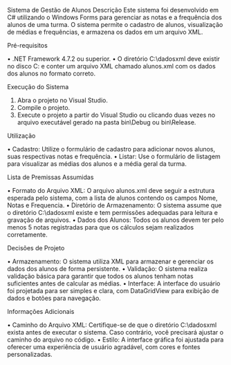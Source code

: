 Sistema de Gestão de Alunos
Descrição
Este sistema foi desenvolvido em C# utilizando o Windows Forms para gerenciar as notas e a frequência dos alunos de uma turma. O sistema permite o cadastro de alunos, visualização de médias e frequências, e armazena os dados em um arquivo XML.

Pré-requisitos

•	.NET Framework 4.7.2 ou superior.
•	O diretório C:\dadosxml deve existir no disco C: e conter um arquivo XML chamado alunos.xml com os dados dos alunos no formato correto.

Execução do Sistema

1.	Abra o projeto no Visual Studio.
2.	Compile o projeto.
3.	Execute o projeto a partir do Visual Studio ou clicando duas vezes no arquivo executável gerado na pasta bin\Debug ou bin\Release.

Utilização

•	Cadastro: Utilize o formulário de cadastro para adicionar novos alunos, suas respectivas notas e frequência.
•	Listar: Use o formulário de listagem para visualizar as médias dos alunos e a média geral da turma.

Lista de Premissas Assumidas

•	Formato do Arquivo XML: O arquivo alunos.xml deve seguir a estrutura esperada pelo sistema, com a lista de alunos contendo os campos Nome, Notas e Frequencia.
•	Diretório de Armazenamento: O sistema assume que o diretório C:\dadosxml existe e tem permissões adequadas para leitura e gravação de arquivos.
•	Dados dos Alunos: Todos os alunos devem ter pelo menos 5 notas registradas para que os cálculos sejam realizados corretamente.

Decisões de Projeto

•	Armazenamento: O sistema utiliza XML para armazenar e gerenciar os dados dos alunos de forma persistente.
•	Validação: O sistema realiza validação básica para garantir que todos os alunos tenham notas suficientes antes de calcular as médias.
•	Interface: A interface do usuário foi projetada para ser simples e clara, com DataGridView para exibição de dados e botões para navegação.

Informações Adicionais

•	Caminho do Arquivo XML: Certifique-se de que o diretório C:\dadosxml exista antes de executar o sistema. Caso contrário, você precisará ajustar o caminho do arquivo no código.
•	Estilo: A interface gráfica foi ajustada para oferecer uma experiência de usuário agradável, com cores e fontes personalizadas.

